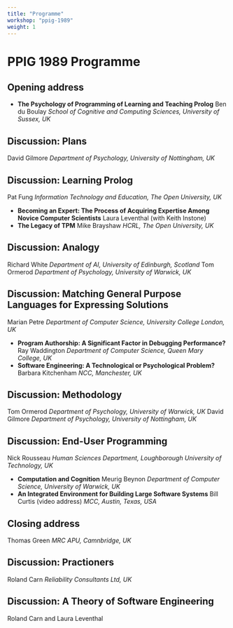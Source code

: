 ```yaml
---
title: "Programme"
workshop: "ppig-1989"
weight: 1
---
```



PPIG 1989 Programme
===================

Opening address
---------------

*   **The Psychology of Programming of Learning and Teaching Prolog** Ben du Boulay _School of Cognitive and Computing Sciences, University of Sussex, UK_

Discussion: Plans
-----------------

David Gilmore _Department of Psychology, University of Nottingham, UK_

Discussion: Learning Prolog
---------------------------

Pat Fung _Information Technology and Education, The Open University, UK_

*   **Becoming an Expert: The Process of Acquiring Expertise Among Novice Computer Scientists** Laura Leventhal (with Keith Instone)
*   **The Legacy of TPM** Mike Brayshaw _HCRL, The Open University, UK_

Discussion: Analogy
-------------------

Richard White _Department of AI, University of Edinburgh, Scotland_ Tom Ormerod _Department of Psychology, University of Warwick, UK_

Discussion: Matching General Purpose Languages for Expressing Solutions
-----------------------------------------------------------------------

Marian Petre _Department of Computer Science, University College London, UK_

*   **Program Authorship: A Significant Factor in Debugging Performance?** Ray Waddington _Department of Computer Science, Queen Mary College, UK_
*   **Software Engineering: A Technological or Psychological Problem?** Barbara Kitchenham _NCC, Manchester, UK_

Discussion: Methodology
-----------------------

Tom Ormerod _Department of Psychology, University of Warwick, UK_ David Gilmore _Department of Psychology, University of Nottingham, UK_

Discussion: End-User Programming
--------------------------------

Nick Rousseau _Human Sciences Department, Loughborough University of Technology, UK_

*   **Computation and Cognition** Meurig Beynon _Department of Computer Science, University of Warwick, UK_
*   **An Integrated Environment for Building Large Software Systems** Bill Curtis (video address) _MCC, Austin, Texas, USA_

Closing address
---------------

Thomas Green _MRC APU, Camnbridge, UK_

Discussion: Practioners
-----------------------

Roland Carn _Reliability Consultants Ltd, UK_

Discussion: A Theory of Software Engineering
--------------------------------------------

Roland Carn and Laura Leventhal
